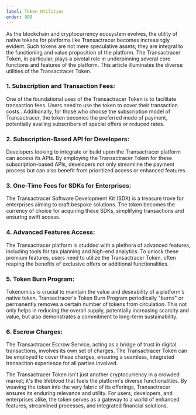 ```yaml
---
label: Token Utilities
order: 998
---
```


As the blockchain and cryptocurrency ecosystem evolves, the utility of native tokens for platforms like Transactracer becomes increasingly evident. Such tokens are not mere speculative assets; they are integral to the functioning and value proposition of the platform. The Transactracer Token, in particular, plays a pivotal role in underpinning several core functions and features of the platform. This article illuminates the diverse utilities of the Transactracer Token.

### 1. Subscription and Transaction Fees:

One of the foundational uses of the Transactracer Token is to facilitate transaction fees. Users need to use the token to cover their transaction costs.. Additionally, for those who choose the subscription model of Transactracer, the token becomes the preferred mode of payment, potentially availing subscribers of special offers or reduced rates.

### 2. Subscription-Based API for Developers:

Developers looking to integrate or build upon the Transactracer platform can access its APIs. By employing the Transactracer Token for these subscription-based APIs, developers not only streamline the payment process but can also benefit from prioritized access or enhanced features.

### 3. One-Time Fees for SDKs for Enterprises:

The Transactracer Software Development Kit (SDK) is a treasure trove for enterprises aiming to craft bespoke solutions. The token becomes the currency of choice for acquiring these SDKs, simplifying transactions and ensuring swift access.

### 4. Advanced Features Access:

The Transactracer platform is studded with a plethora of advanced features, including tools for tax planning and high-end analytics. To unlock these premium features, users need to utilize the Transactracer Token, often reaping the benefits of exclusive offers or additional functionalities.

### 5. Token Burn Program:

Tokenomics is crucial to maintain the value and desirability of a platform's native token. Transactracer's Token Burn Program periodically "burns" or permanently removes a certain number of tokens from circulation. This not only helps in reducing the overall supply, potentially increasing scarcity and value, but also demonstrates a commitment to long-term sustainability.

### 6. Escrow Charges:

The Transactracer Escrow Service, acting as a bridge of trust in digital transactions, involves its own set of charges. The Transactracer Token can be employed to cover these charges, ensuring a seamless, integrated transaction experience for all parties involved.

The Transactracer Token isn't just another cryptocurrency in a crowded market; it's the lifeblood that fuels the platform's diverse functionalities. By weaving the token into the very fabric of its offerings, Transactracer ensures its enduring relevance and utility. For users, developers, and enterprises alike, the token serves as a gateway to a world of enhanced features, streamlined processes, and integrated financial solutions.